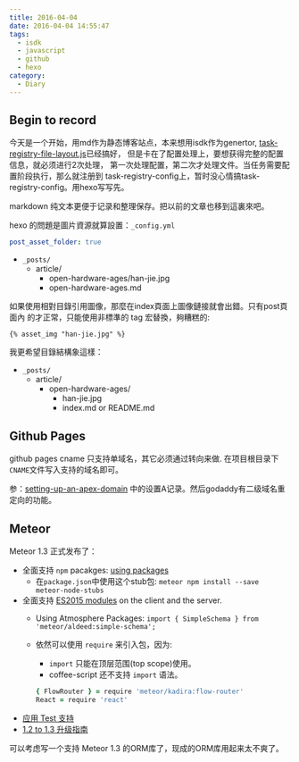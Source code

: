 ```yaml
---
title: 2016-04-04
date: 2016-04-04 14:55:47
tags:
  - isdk
  - javascript
  - github
  - hexo
category:
  - Diary
---
```



## Begin to record

今天是一个开始，用md作为静态博客站点，本来想用isdk作为genertor,
[task-registry-file-layout.js][task-registry-file-layout.js]已经搞好，
但是卡在了配置处理上，要想获得完整的配置信息，就必须进行2次处理，
第一次处理配置，第二次才处理文件。当任务需要配置阶段执行，那么就注册到
task-registry-config上，暂时没心情搞task-registry-config。用hexo写写先。

markdown 纯文本更便于记录和整理保存。把以前的文章也移到這裏來吧。

hexo 的問題是圖片資源就算設置：`_config.yml`

```yaml
post_asset_folder: true
```

* `_posts/`
  * article/
    * open-hardware-ages/han-jie.jpg
    * open-hardware-ages.md

如果使用相對目錄引用圖像，那麼在index頁面上圖像鏈接就會出錯。只有post頁面內
的才正常，只能使用非標準的 tag 宏替換，夠糟糕的:

```
{% asset_img "han-jie.jpg" %}
```

我更希望目錄結構象這樣：

* `_posts/`
  * article/
    * open-hardware-ages/
      * han-jie.jpg
      * index.md or README.md

## Github Pages

github pages cname 只支持单域名，其它必须通过转向来做.
在项目根目录下`CNAME`文件写入支持的域名即可。

参：[setting-up-an-apex-domain][setting-up-an-apex-domain]
中的设置A记录。然后godaddy有二级域名重定向的功能。


## Meteor

Meteor 1.3 正式发布了：

* 全面支持 `npm` pacakges: [using packages](http://guide.meteor.com/using-packages.html)
  * 在`package.json`中使用这个stub包: `meteor npm install --save meteor-node-stubs`
* 全面支持 [ES2015 modules][ES2015 modules] on the client and the server.
  * Using Atmosphere Packages: `import { SimpleSchema } from 'meteor/aldeed:simple-schema';`
  * 依然可以使用 `require` 来引入包，因为:
    * `import` 只能在顶层范围(top scope)使用。
    * coffee-script 还不支持 `import` 语法。

    ``` coffee
    { FlowRouter } = require 'meteor/kadira:flow-router'
    React = require 'react'
    ```
* [应用 Test 支持](http://guide.meteor.com/testing.html)
* [1.2 to 1.3 升级指南](http://guide.meteor.com/1.3-migration.html)

可以考虑写一个支持 Meteor 1.3 的ORM库了，现成的ORM库用起来太不爽了。

[setting-up-an-apex-domain]:https://help.github.com/articles/setting-up-an-apex-domain/
[task-registry-file-layout.js]: https://github.com/snowyu/task-registry-file-layout.js
[ES2015 modules]: https://developer.mozilla.org/en/docs/web/javascript/reference/statements/import
